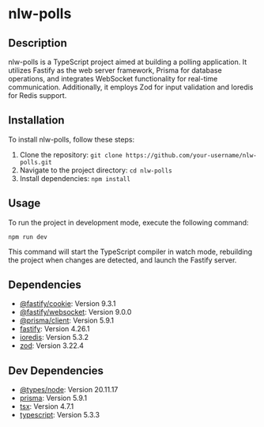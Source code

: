 # nlw-polls

## Description

nlw-polls is a TypeScript project aimed at building a polling application. It utilizes Fastify as the web server framework, Prisma for database operations, and integrates WebSocket functionality for real-time communication. Additionally, it employs Zod for input validation and Ioredis for Redis support.

## Installation

To install nlw-polls, follow these steps:

1. Clone the repository: `git clone https://github.com/your-username/nlw-polls.git`
2. Navigate to the project directory: `cd nlw-polls`
3. Install dependencies: `npm install`

## Usage

To run the project in development mode, execute the following command:

```
npm run dev
```

This command will start the TypeScript compiler in watch mode, rebuilding the project when changes are detected, and launch the Fastify server.

## Dependencies

- [@fastify/cookie](https://www.npmjs.com/package/@fastify/cookie): Version 9.3.1
- [@fastify/websocket](https://www.npmjs.com/package/@fastify/websocket): Version 9.0.0
- [@prisma/client](https://www.npmjs.com/package/@prisma/client): Version 5.9.1
- [fastify](https://www.npmjs.com/package/fastify): Version 4.26.1
- [ioredis](https://www.npmjs.com/package/ioredis): Version 5.3.2
- [zod](https://www.npmjs.com/package/zod): Version 3.22.4

## Dev Dependencies

- [@types/node](https://www.npmjs.com/package/@types/node): Version 20.11.17
- [prisma](https://www.npmjs.com/package/prisma): Version 5.9.1
- [tsx](https://www.npmjs.com/package/tsx): Version 4.7.1
- [typescript](https://www.npmjs.com/package/typescript): Version 5.3.3
